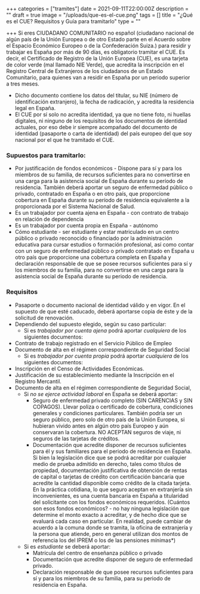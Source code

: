 +++
categories = ["tramites"]
date = 2021-09-11T22:00:00Z
description = ""
draft = true
image = "/uploads/que-es-el-cue.png"
tags = []
title = "¿Qué es el CUE? Requisitos y Guía para tramitarlo"
type = ""

+++
Si eres CIUDADANO COMUNITARIO no español (ciudadano nacional de algún país de la Unión Europea o de otro Estado parte en el Acuerdo sobre el Espacio Económico Europeo o de la Confederación Suiza.) para residir y trabajar es España por más de 90 días, es obligatorio tramitar el CUE. Es decir, el Certificado de Registro de la Unión Europea (CUE), es una tarjeta de color verde (mal llamado NIE Verde), que acredita la inscripción en el Registro Central de Extranjeros de los ciudadanos de un Estado Comunitario, para quienes van a residir en España por un periodo superior a tres meses.

* Dicho documento contiene los datos del titular, su NIE (número de identificación extranjero), la fecha de radicación, y acredita la residencia legal en España.
* El CUE por sí solo no acredita identidad, ya que no tiene foto, ni huellas digitales, ni ninguno de los requisitos de los documentos de identidad actuales, por eso debe ir siempre acompañado del documento de identidad (pasaporte o carta de identidad) del país europeo del que soy nacional por el que he tramitado el CUE.

### Supuestos para tramitarlo:

* Por justificación de fondos económicos - Dispone para sí y para los miembros de su familia, de recursos suficientes para no convertirse en una carga para la asistencia social de España durante su período de residencia. También deberá aportar un seguro de enfermedad público o privado, contratado en España o en otro país, que proporcione cobertura en España durante su período de residencia equivalente a la proporcionada por el Sistema Nacional de Salud.
* Es un trabajador por cuenta ajena en España - con contrato de trabajo en relación de dependencia
* Es un trabajador por cuenta propia en España - autónomo
* Cómo estudiante - ser estudiante y estar matriculado en un centro público o privado reconocido o financiado por la administración educativa para cursar estudios o formación profesional, así como contar con un seguro de enfermedad público o privado contratado en España u otro país que proporcione una cobertura completa en España y declaración responsable de que se posee recursos suficientes para sí y los miembros de su familia, para no convertirse en una carga para la asistencia social de España durante su periodo de residencia.

### Requisitos

* Pasaporte o documento nacional de identidad válido y en vigor. En el supuesto de que esté caducado, deberá aportarse copia de éste y de la solicitud de renovación.
* Dependiendo del supuesto elegido, según su caso particular:
  * Si es _trabajador por cuenta ajena_ podrá aportar _cualquiera_ de los siguientes documentos:
* Contrato de trabajo registrado en el Servicio Público de Empleo
* Documento de alta en el régimen correspondiente de Seguridad Social
  * Si es _trabajador por cuenta propia_ podrá aportar _cualquiera_ de los siguientes documentos:
* Inscripción en el Censo de Actividades Económicas.
* Justificación de su establecimiento mediante la Inscripción en el Registro Mercantil.
* Documento de alta en el régimen correspondiente de Seguridad Social,
  * Si _no se ejerce actividad laboral_ en España se deberá aportar:
    * Seguro de enfermedad privado completo (SIN CARENCIAS y SIN COPAGOS). Llevar poliza o certificado de cobertura, condiciones generales y condiciones particulares. También podría ser un seguro público, pero solo de otro país de la Unión Europea, si hubieran vivido antes en algún otro país Europeo y aún conservaran la cobertura. NO ACEPTAN seguros de viaje, ni seguros de las tarjetas de créditos.
    * Documentación que acredite disponer de recursos suficientes para él y sus familiares para el periodo de residencia en España. Si bien la legislación dice que se podrá acreditar por cualquier medio de prueba admitido en derecho, tales como títulos de propiedad, documentación justificativa de obtención de rentas de capital o tarjetas de crédito con certificación bancaria que acredite la cantidad disponible como crédito de la citada tarjeta. En la práctica cotidiana, lo que seguro aceptan en extranjería sin inconvenientes, es una cuenta bancaria en España a titularidad del solicitante con los fondos económicos requeridos. (Cuántos son esos fondos económicos? - no hay ninguna legislación que determine el monto exacto a acreditar, y de hecho dice que se evaluará cada caso en particular. En realidad, puede cambiar de acuerdo a la comuna donde se tramita, la oficina de extranjería y la persona que atiende, pero en general utilizan dos montos de referencia los del IPREM o los de las pensiones mínimas*)
  * Si es _estudiante_ se deberá aportar:
    * Matrícula del centro de enseñanza público o privado
    * Documentación que acredite disponer de seguro de enfermedad privado.
    * Declaración responsable de que posee recursos suficientes para sí y para los miembros de su familia, para su periodo de residencia en España.
